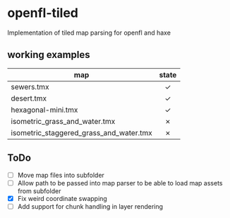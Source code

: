 # openfl-tiled

Implementation of tiled map parsing for openfl and haxe

## working examples

| map                                     |  state    |
|-----------------------------------------|:---------:|
| sewers.tmx                              |  &check;  |
| desert.tmx                              |  &check;  |
| hexagonal-mini.tmx                      |  &check;  |
| isometric_grass_and_water.tmx           |  &cross;  |
| isometric_staggered_grass_and_water.tmx |  &cross;  |

## ToDo

- [ ] Move map files into subfolder
- [ ] Allow path to be passed into map parser to be able to load map assets from subfolder
- [x] Fix weird coordinate swapping
- [ ] Add support for chunk handling in layer rendering
